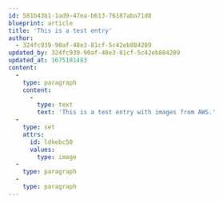 ```yaml
---
id: 581b43b1-1ad9-47ea-b613-76187aba71d0
blueprint: article
title: 'This is a test entry'
author:
  - 324fc939-90af-48e3-81cf-5c42eb884289
updated_by: 324fc939-90af-48e3-81cf-5c42eb884289
updated_at: 1675181483
content:
  -
    type: paragraph
    content:
      -
        type: text
        text: 'This is a test entry with images from AWS.'
  -
    type: set
    attrs:
      id: ldkebc50
      values:
        type: image
  -
    type: paragraph
  -
    type: paragraph
---
```

